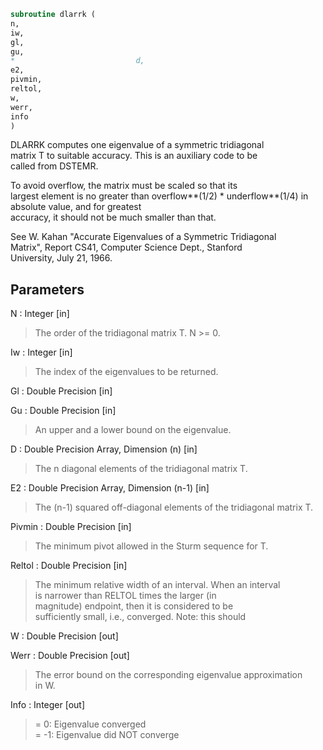```fortran  
subroutine dlarrk (  
n,  
iw,  
gl,  
gu,  
*                           d,  
e2,  
pivmin,  
reltol,  
w,  
werr,  
info  
)  
```  
  
DLARRK computes one eigenvalue of a symmetric tridiagonal  
matrix T to suitable accuracy. This is an auxiliary code to be  
called from DSTEMR.  
  
To avoid overflow, the matrix must be scaled so that its  
largest element is no greater than overflow**(1/2) * underflow**(1/4) in absolute value, and for greatest  
accuracy, it should not be much smaller than that.  
  
See W. Kahan "Accurate Eigenvalues of a Symmetric Tridiagonal  
Matrix", Report CS41, Computer Science Dept., Stanford  
University, July 21, 1966.  
  
## Parameters  
N : Integer [in]  
> The order of the tridiagonal matrix T.  N >= 0.  
  
Iw : Integer [in]  
> The index of the eigenvalues to be returned.  
  
Gl : Double Precision [in]  
  
Gu : Double Precision [in]  
> An upper and a lower bound on the eigenvalue.  
  
D : Double Precision Array, Dimension (n) [in]  
> The n diagonal elements of the tridiagonal matrix T.  
  
E2 : Double Precision Array, Dimension (n-1) [in]  
> The (n-1) squared off-diagonal elements of the tridiagonal matrix T.  
  
Pivmin : Double Precision [in]  
> The minimum pivot allowed in the Sturm sequence for T.  
  
Reltol : Double Precision [in]  
> The minimum relative width of an interval.  When an interval  
> is narrower than RELTOL times the larger (in  
> magnitude) endpoint, then it is considered to be  
> sufficiently small, i.e., converged.  Note: this should  
  
W : Double Precision [out]  
  
Werr : Double Precision [out]  
> The error bound on the corresponding eigenvalue approximation  
> in W.  
  
Info : Integer [out]  
> = 0:       Eigenvalue converged  
> = -1:      Eigenvalue did NOT converge  
  
